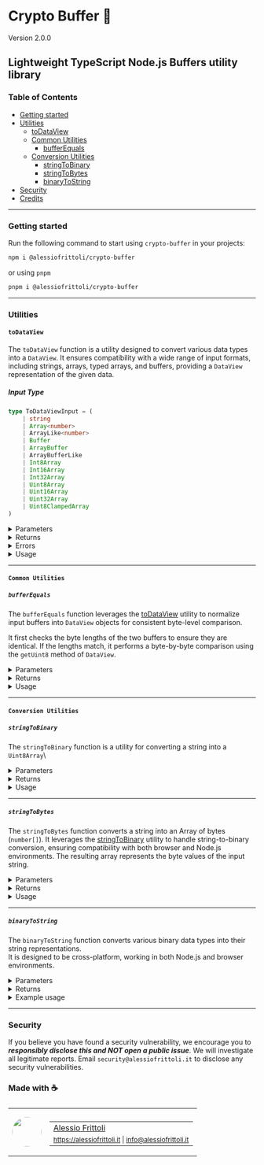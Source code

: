 # Crypto Buffer 🚌

Version 2.0.0

## Lightweight TypeScript Node.js Buffers utility library

### Table of Contents

- [Getting started](#getting-started)
- [Utilities](#utilities)
	- [toDataView](#todataview)
	- [Common Utilities](#common-utilities)
		- [bufferEquals](#bufferequals)
	- [Conversion Utilities](#conversion-utilities)
		- [stringToBinary](#stringToBinary)
		- [stringToBytes](#stringtobytes)
		- [binaryToString](#binaryToString)
- [Security](#security)
- [Credits](#made-with-)

---

### Getting started

Run the following command to start using `crypto-buffer` in your projects:

```bash
npm i @alessiofrittoli/crypto-buffer
```

or using `pnpm`

```bash
pnpm i @alessiofrittoli/crypto-buffer
```

---

### Utilities

#### `toDataView`

The `toDataView` function is a utility designed to convert various data types into a `DataView`. It ensures compatibility with a wide range of input formats, including strings, arrays, typed arrays, and buffers, providing a `DataView` representation of the given data.

##### Input Type

```ts
type ToDataViewInput = (
	| string
	| Array<number>
	| ArrayLike<number>
	| Buffer
	| ArrayBuffer
	| ArrayBufferLike
	| Int8Array
	| Int16Array
	| Int32Array
	| Uint8Array
	| Uint16Array
	| Uint32Array
	| Uint8ClampedArray
)
```

<details>

<summary>Parameters</summary>

| Parameter | Type              | Description                                                             |
|-----------|-------------------|-------------------------------------------------------------------------|
| `input`   | `ToDataViewInput` | The data to be converted into a `DataView`. Possible input Type can be: |
|           |                   | - `string`                                                              |
|           |                   | - `Array<number>`                                                       |
|           |                   | - `ArrayLike<number>`                                                   |
|           |                   | - `Buffer`                                                              |
|           |                   | - `ArrayBuffer`                                                         |
|           |                   | - `ArrayBufferLike`                                                     |
|           |                   | - `Int8Array`                                                           |
|           |                   | - `Int16Array`                                                          |
|           |                   | - `Int32Array`                                                          |
|           |                   | - `Uint8Array`                                                          |
|           |                   | - `Uint16Array`                                                         |
|           |                   | - `Uint32Array`                                                         |
|           |                   | - `Uint8ClampedArray`                                                   |

</details>

<details>

<summary>Returns</summary>

Type: `DataView`

The function returns a `DataView` object created from the input data.

</details>

<details>

<summary>Errors</summary>

Throws a `TypeError` if the input does not match any of the supported types.

</details>

<details>

<summary>Usage</summary>

##### Converting a String to DataView

```ts
import { toDataView } from '@alessiofrittoli/crypto-buffer'
// or
import toDataView from '@alessiofrittoli/crypto-buffer/toDataView'

const data = 'Hello, World!'
const view = toDataView( data )

console.log( view.byteLength ) // Logs the byte length of the string.
```

##### Converting a Uint8Array to DataView

```ts
import { toDataView } from '@alessiofrittoli/crypto-buffer'
// or
import toDataView from '@alessiofrittoli/crypto-buffer/toDataView'

const data = new Uint8Array( [ 1, 2, 3, 4 ] )
const view = toDataView( data )

console.log( view.getUint8( 0 ) ) // Logs 1
```

##### Handling Invalid Input

```ts
import { toDataView } from '@alessiofrittoli/crypto-buffer'
// or
import toDataView from '@alessiofrittoli/crypto-buffer/toDataView'

try {
	const invalidInput = { foo: 'bar' }
	const view = toDataView( invalidInput )
} catch ( error ) {
	console.error( error.message ) // Expected `input` to be a Expected `input` to be a string, Array<number>, ...
}
```

</details>

---

#### `Common Utilities`

##### `bufferEquals`

The `bufferEquals` function leverages the [toDataView](#todataview) utility to normalize input buffers into `DataView` objects for consistent byte-level comparison.

It first checks the byte lengths of the two buffers to ensure they are identical. If the lengths match, it performs a byte-by-byte comparison using the `getUint8` method of `DataView`.

<details>

<summary>Parameters</summary>

| Parameter | Type              | Description                                  |
|-----------|-------------------|----------------------------------------------|
| `buffer1` | `ToDataViewInput` | The first buffer to compare.                 |
| `buffer1` | `ToDataViewInput` | The second buffer to compare with `buffer1`. |

</details>

<details>

<summary>Returns</summary>

Type: `boolean`

`true` if the buffers are equal, `false` otherwise.

</details>

<details>

<summary>Usage</summary>

###### Convert a String in a Node.js Environment

```ts
import { bufferEquals } from '@alessiofrittoli/crypto-buffer'
// or
import { bufferEquals } from '@alessiofrittoli/crypto-buffer/common'

const buffer1 = new Uint8Array( [ 1, 2, 3 ] )
const buffer2 = new Uint8Array( [ 1, 2, 3 ] )
const buffer3 = new Uint8Array( [ 4, 5, 6 ] )

console.log( bufferEquals( buffer1, buffer2 ) ) // true
console.log( bufferEquals( buffer1, buffer3 ) ) // false
```

</details>

---

#### `Conversion Utilities`

##### `stringToBinary`

The `stringToBinary` function is a utility for converting a string into a `Uint8Array`\

<details>

<summary>Parameters</summary>

| Parameter | Type     | Description                 |
|-----------|----------|-----------------------------|
| `input`   | `string` | The string to be converted. |

</details>

<details>

<summary>Returns</summary>

Type: `Uint8Array`

The function returns a new `Uint8Array` instance.

</details>

<details>

<summary>Usage</summary>

###### Convert a String to binary data

```ts
import { stringToBinary } from '@alessiofrittoli/crypto-buffer'
// or
import { stringToBinary } from '@alessiofrittoli/crypto-buffer/conversion'

const data = 'Hello, World!'
const binary = stringToBinary( data )

console.log( new TextDecoder().decode( binary ) )
// Outputs: 'Hello, World!'
```

</details>

---

##### `stringToBytes`

The `stringToBytes` function converts a string into an Array of bytes (`number[]`). It leverages the [stringToBinary](#stringToBinary) utility to handle string-to-binary conversion, ensuring compatibility with both browser and Node.js environments. The resulting array represents the byte values of the input string.

<details>

<summary>Parameters</summary>

| Parameter | Type     | Description                 |
|-----------|----------|-----------------------------|
| `input`   | `string` | The string to be converted. |

</details>

<details>

<summary>Returns</summary>

Type: `number[]`

The function returns an array of bytes (`number[]`), where each element represents a single byte of the input string.

</details>

<details>

<summary>Usage</summary>

###### Convert a String to Bytes

```ts
import { stringToBytes } from '@alessiofrittoli/crypto-buffer'
// or
import { stringToBytes } from '@alessiofrittoli/crypto-buffer/conversion'

const data = 'Hello'
const bytes = stringToBytes( data )

console.log( bytes ) // [ 72, 101, 108, 108, 111 ] (ASCII values of 'Hello')

```

</details>

---

##### `binaryToString`

The `binaryToString` function converts various binary data types into their string representations.\
It is designed to be cross-platform, working in both Node.js and browser environments.

<details>

<summary>Parameters</summary>

| Parameter | Type                  | Description                                       |
|-----------|-----------------------|---------------------------------------------------|
| `input`   | `BinaryToStringInput` | The binary data to be converted to a string.      |
|           |                       | - `Array<number>` - A simple array of bytes.      |
|           |                       | - `Buffer` - Node.js buffer instance.             |
|           |                       | - `ArrayBuffer` - Generic buffer for binary data. |
|           |                       | - `Int8Array`                                     |
|           |                       | - `Int16Array`                                    |
|           |                       | - `Int32Array`                                    |
|           |                       | - `Uint8Array`                                    |
|           |                       | - `Uint16Array`                                   |
|           |                       | - `Uint32Array`                                   |
|           |                       | - `Uint8ClampedArray`                             |

</details>

<details>

<summary>Returns</summary>

Type `string`

A string representation of the given input.

</details>

<details>

<summary>Example usage</summary>

###### Node.js

```ts
import { binaryToString } from '@alessiofrittoli/crypto-buffer'
// or
import { binaryToString } from '@alessiofrittoli/crypto-buffer/conversion'

console.log( binaryToString( Buffer.from( 'Hello, World!' ) ) )
// Outputs: 'Hello, World!'
```

###### Browser

```ts
import { binaryToString, stringToBytes } from '@alessiofrittoli/crypto-buffer'
// or
import { binaryToString, stringToBytes } from '@alessiofrittoli/crypto-buffer/conversion'

const uint8Array = new Uint8Array( stringToBytes( 'Hello!' ) )
console.log( binaryToString( uint8Array ) )
// Outputs: 'Hello!'
```

</details>

---

<!-- ### Development

#### Install depenendencies

```bash
npm install
```

or using `pnpm`

```bash
pnpm i
```

#### Build your source code

Run the following command to build code for distribution.

```bash
pnpm build
```

#### [ESLint](https://www.npmjs.com/package/eslint)

warnings / errors check.

```bash
pnpm lint
```

#### [Jest](https://npmjs.com/package/jest)

Run all the defined test suites by running the following:

```bash
# Run tests and watch file changes.
pnpm test

# Run tests in a Jest JSDOM environment.
pnpm test:jsdom

# Run tests in a CI environment.
pnpm test:ci

# Run tests in a Jest JSDOM and CI environment.
pnpm test:ci:jsdom
```

You can eventually run specific suits like so:

```bash
pnpm test:jest
pnpm test:conversion
pnpm test:conversion:jsdom
pnpm test:todataview
pnpm test:todataview:jsdom
```

---

### Contributing

Contributions are truly welcome!\
Please refer to the [Contributing Doc](./CONTRIBUTING.md) for more information on how to start contributing to this project.

--- -->

### Security

If you believe you have found a security vulnerability, we encourage you to **_responsibly disclose this and NOT open a public issue_**. We will investigate all legitimate reports. Email `security@alessiofrittoli.it` to disclose any security vulnerabilities.

### Made with ☕

<table style='display:flex;gap:20px;'>
	<tbody>
		<tr>
			<td>
				<img src='https://avatars.githubusercontent.com/u/35973186' style='width:60px;border-radius:50%;object-fit:contain;'>
			</td>
			<td>
				<table style='display:flex;gap:2px;flex-direction:column;'>
					<tbody>
						<tr>
							<td>
								<a href='https://github.com/alessiofrittoli' target='_blank' rel='noopener'>Alessio Frittoli</a>
							</td>
						</tr>
						<tr>
							<td>
								<small>
									<a href='https://alessiofrittoli.it' target='_blank' rel='noopener'>https://alessiofrittoli.it</a> |
									<a href='mailto:info@alessiofrittoli.it' target='_blank' rel='noopener'>info@alessiofrittoli.it</a>
								</small>
							</td>
						</tr>
					</tbody>
				</table>
			</td>
		</tr>
	</tbody>
</table>